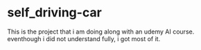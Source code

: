 # self_driving-car
This is the project that i am doing along with an udemy AI course. eventhough i did not understand fully, i got most of it. 
